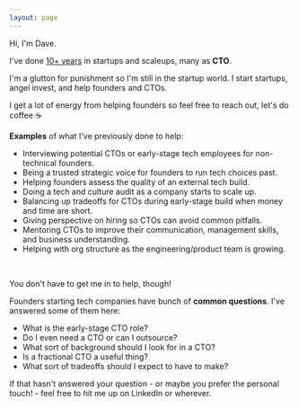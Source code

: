 ```yaml
---
layout: page
---
```


Hi, I'm Dave.

I've done [10+ years](/history) in startups and scaleups, many as **CTO**.

I'm a glutton for punishment so I'm still in the startup world. I start startups, angel invest, and help founders and CTOs.

I get a lot of energy from helping founders so feel free to reach out, let's do coffee ☕️

**Examples** of what I've previously done to help:

* Interviewing potential CTOs or early-stage tech employees for non-technical founders.
* Being a trusted strategic voice for founders to run tech choices past.
* Helping founders assess the quality of an external tech build.
* Doing a tech and culture audit as a company starts to scale up.
* Balancing up tradeoffs for CTOs during early-stage build when money and time are short.
* Giving perspective on hiring so CTOs can avoid common pitfalls.
* Mentoring CTOs to improve their communication, management skills, and business understanding.
* Helping with org structure as the engineering/product team is growing.

<br/>

You don't have to get me in to help, though!

Founders starting tech companies have bunch of **common questions**. I've answered some of them here:

* What is the early-stage CTO role?
* Do I even need a CTO or can I outsource?
* What sort of background should I look for in a CTO?
* Is a fractional CTO a useful thing?
* What sort of tradeoffs should I expect to have to make?

If that hasn't answered your question - or maybe you prefer the personal touch! - feel free to hit me up on LinkedIn or wherever.
